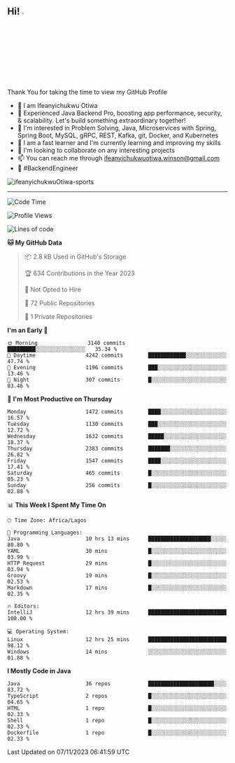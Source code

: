 <!-- BLOG-POST-LIST:START --><!-- BLOG-POST-LIST:END -->

## Hi! <img src="https://media.giphy.com/media/hvRJCLFzcasrR4ia7z/giphy.gif" width="4%"> 

Thank You for taking the time to view my GitHub Profile

- 👋 I am Ifeanyichukwu Otiwa
- 🚀 Experienced Java Backend Pro, boosting app performance, security, & scalability. Let's build something extraordinary together!
- 👀 I'm interested in Problem Solving, Java, Microservices with Spring, Spring Boot, MySQL, gRPC, REST, Kafka, git, Docker, and Kubernetes
- 🌱 I am a fast learner and I'm currently learning and improving my skills
- 💞️ I'm looking to collaborate on any interesting projects
- 📫 You can reach me through ifeanyichukwuotiwa.winson@gmail.com
- 🚀 #BackendEngineer

<p align="left" marginTop="10px"> <img src="https://komarev.com/ghpvc/?username=ifeanyichukwuOtiwa-sports&label=Profile%20views&color=0e75b6&style=for-the-badge" alt="ifeanyichukwuOtiwa-sports" /> </p>

***

<!--START_SECTION:waka-->
![Code Time](http://img.shields.io/badge/Code%20Time-1%2C870%20hrs%209%20mins-blue)

![Profile Views](http://img.shields.io/badge/Profile%20Views-0-blue)

![Lines of code](https://img.shields.io/badge/From%20Hello%20World%20I%27ve%20Written-3.6%20million%20lines%20of%20code-blue)

**🐱 My GitHub Data** 

> 📦 2.8 kB Used in GitHub's Storage 
 > 
> 🏆 634 Contributions in the Year 2023
 > 
> 🚫 Not Opted to Hire
 > 
> 📜 72 Public Repositories 
 > 
> 🔑 1 Private Repositories 
 > 
**I'm an Early 🐤** 

```text
🌞 Morning                3140 commits        █████████░░░░░░░░░░░░░░░░   35.34 % 
🌆 Daytime                4242 commits        ████████████░░░░░░░░░░░░░   47.74 % 
🌃 Evening                1196 commits        ███░░░░░░░░░░░░░░░░░░░░░░   13.46 % 
🌙 Night                  307 commits         █░░░░░░░░░░░░░░░░░░░░░░░░   03.46 % 
```
📅 **I'm Most Productive on Thursday** 

```text
Monday                   1472 commits        ████░░░░░░░░░░░░░░░░░░░░░   16.57 % 
Tuesday                  1130 commits        ███░░░░░░░░░░░░░░░░░░░░░░   12.72 % 
Wednesday                1632 commits        █████░░░░░░░░░░░░░░░░░░░░   18.37 % 
Thursday                 2383 commits        ███████░░░░░░░░░░░░░░░░░░   26.82 % 
Friday                   1547 commits        ████░░░░░░░░░░░░░░░░░░░░░   17.41 % 
Saturday                 465 commits         █░░░░░░░░░░░░░░░░░░░░░░░░   05.23 % 
Sunday                   256 commits         █░░░░░░░░░░░░░░░░░░░░░░░░   02.88 % 
```


📊 **This Week I Spent My Time On** 

```text
🕑︎ Time Zone: Africa/Lagos

💬 Programming Languages: 
Java                     10 hrs 13 mins      ████████████████████░░░░░   80.80 % 
YAML                     30 mins             █░░░░░░░░░░░░░░░░░░░░░░░░   03.99 % 
HTTP Request             29 mins             █░░░░░░░░░░░░░░░░░░░░░░░░   03.94 % 
Groovy                   19 mins             █░░░░░░░░░░░░░░░░░░░░░░░░   02.53 % 
Markdown                 17 mins             █░░░░░░░░░░░░░░░░░░░░░░░░   02.35 % 

🔥 Editors: 
IntelliJ                 12 hrs 39 mins      █████████████████████████   100.00 % 

💻 Operating System: 
Linux                    12 hrs 25 mins      █████████████████████████   98.12 % 
Windows                  14 mins             ░░░░░░░░░░░░░░░░░░░░░░░░░   01.88 % 
```

**I Mostly Code in Java** 

```text
Java                     36 repos            █████████████████████░░░░   83.72 % 
TypeScript               2 repos             █░░░░░░░░░░░░░░░░░░░░░░░░   04.65 % 
HTML                     1 repo              █░░░░░░░░░░░░░░░░░░░░░░░░   02.33 % 
Shell                    1 repo              █░░░░░░░░░░░░░░░░░░░░░░░░   02.33 % 
Dockerfile               1 repo              █░░░░░░░░░░░░░░░░░░░░░░░░   02.33 % 
```




 Last Updated on 07/11/2023 06:41:59 UTC
<!--END_SECTION:waka-->

<!--
<p align="center">
![trophy](https://github-profile-trophy.vercel.app/?username=ifeanyichukwuOtiwa-sports&theme=onedark) (https://github.com/ryo-ma/github-profile-trophy)
</p>
-->

<!---
ifeanyi-otiwa/ifeanyi-otiwa is a ✨ special ✨ repository because its `README.md` (this file) appears on your GitHub profile.
You can click the Preview link to take a look at your changes.
--->
